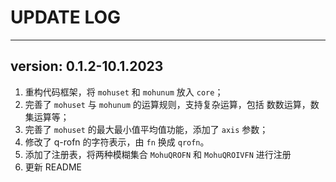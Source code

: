 # UPDATE LOG

------
## version: 0.1.2-10.1.2023
1. 重构代码框架，将 `mohuset` 和 `mohunum` 放入 `core`；
2. 完善了 `mohuset` 与 `mohunum` 的运算规则，支持复杂运算，包括 数数运算，数集运算等；
3. 完善了 `mohuset` 的最大最小值平均值功能，添加了 `axis` 参数；
4. 修改了 q-rofn 的字符表示，由 `fn` 换成 `qrofn`。
5. 添加了注册表，将两种模糊集合 `MohuQROFN` 和 `MohuQROIVFN` 进行注册
6. 更新 README


